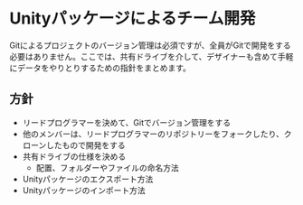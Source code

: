 # Unityパッケージによるチーム開発

Gitによるプロジェクトのバージョン管理は必須ですが、全員がGitで開発をする必要はありません。ここでは、共有ドライブを介して、デザイナーも含めて手軽にデータをやりとりするための指針をまとめます。

## 方針

- リードプログラマーを決めて、Gitでバージョン管理をする
- 他のメンバーは、リードプログラマーのリポジトリーをフォークしたり、クローンしたもので開発をする
- 共有ドライブの仕様を決める
  - 配置、フォルダーやファイルの命名方法
- Unityパッケージのエクスポート方法
- Unityパッケージのインポート方法
